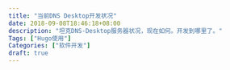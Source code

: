 ```yaml
---
title: "当前DNS Desktop开发状况"
date: 2018-09-08T18:46:18+08:00
description: "坦克DNS-Desktop服务器状况，现在如何。开发到哪里了。"
Tags: ["Hugo使用"]
Categories: ["软件开发"]
draft: true
---
```


